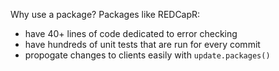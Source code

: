 Why use a package?  Packages like REDCapR:

  * have 40+ lines of code dedicated to error checking
  * have hundreds of unit tests that are run for every commit
  * propogate changes to clients easily with `update.packages()`
